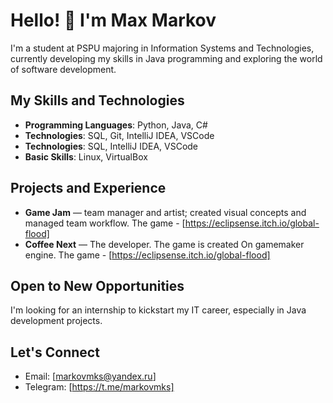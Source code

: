 # Hello! 👋 I'm Max Markov

I'm a student at PSPU majoring in Information Systems and Technologies, currently developing my skills in Java programming and exploring the world of software development.

## My Skills and Technologies
- **Programming Languages**: Python, Java, C#
- **Technologies**: SQL, Git, IntelliJ IDEA, VSCode
- **Technologies**: SQL, IntelliJ IDEA, VSCode
- **Basic Skills**: Linux, VirtualBox

## Projects and Experience
- **Game Jam** — team manager and artist; created visual concepts and managed team workflow. The game - [https://eclipsense.itch.io/global-flood]
- **Coffee Next** — The developer. The game is created On gamemaker engine. The game - [https://eclipsense.itch.io/global-flood]

## Open to New Opportunities
I'm looking for an internship to kickstart my IT career, especially in Java development projects.

## Let's Connect
- Email: [markovmks@yandex.ru]
- Telegram: [https://t.me/markovmks]
